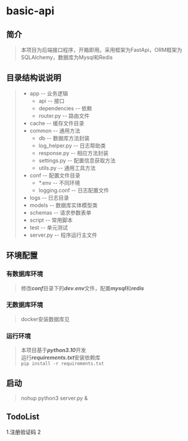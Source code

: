 # basic-api

## 简介
> 本项目为后端接口程序，开箱即用。采用框架为FastApi，ORM框架为SQLAlchemy，数据库为Mysql和Redis
## 目录结构说说明
> * app -- 业务逻辑
>   * api -- 接口
>   * dependencies -- 依赖
>   * router.py -- 路由文件
> * cache -- 缓存文件目录
> * common -- 通用方法
>   * db -- 数据库方法封装
>   * log_helper.py -- 日志帮助类
>   * response.py -- 相应方法封装
>   * settings.py -- 配置信息获取方法
>   * utils.py -- 通用工具方法
> * conf -- 配置文件目录
>   * *.env -- 不同环境
>   * logging.conf -- 日志配置文件
> * logs -- 日志目录
> * models -- 数据库实体模型类
> * schemas -- 请求参数表单
> * script -- 常用脚本
> * test -- 单元测试
> * server.py -- 程序运行主文件
## 环境配置
### 有数据库环境
> 修改***conf***目录下的***dev.env***文件，配置***mysql***和***redis***
### 无数据库环境
> docker安装数据库见
### 运行环境
> 本项目基于***python3.10***开发  
> 运行***requirements.txt***安装依赖库  
> ``` pip install -r requirements.txt ```
> 
## 启动
> nohup python3 server.py &

## TodoList
1.注册验证码
2
